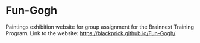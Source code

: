 # Fun-Gogh
Paintings exhibition website for group assignment for the Brainnest Training Program.
Link to the website: https://blackprick.github.io/Fun-Gogh/
